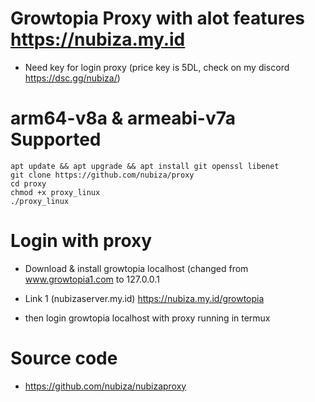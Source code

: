 # Growtopia Proxy with alot features https://nubiza.my.id
* Need key for login proxy (price key is 5DL, check on my discord https://dsc.gg/nubiza/)

# arm64-v8a & armeabi-v7a Supported
```
apt update && apt upgrade && apt install git openssl libenet
git clone https://github.com/nubiza/proxy
cd proxy
chmod +x proxy_linux
./proxy_linux
```

# Login with proxy
* Download & install growtopia localhost (changed from www.growtopia1.com to 127.0.0.1
* Link 1 (nubizaserver.my.id)
https://nubiza.my.id/growtopia

* then login growtopia localhost with proxy running in termux

# Source code
* https://github.com/nubiza/nubizaproxy
